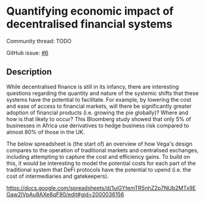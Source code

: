 # Quantifying economic impact of decentralised financial systems

Community thread: TODO

GitHub issue: [#6](https://github.com/vegaprotocol/research/issues/6)

## Description

While decentralised finance is still in its infancy, there are interesting questions regarding the quantity and nature of the systemic shifts that these systems have the potential to facilitate. For example, by lowering the cost and ease of access to financial markets, will there be significantly greater adoption of financial products (i.e. growing the pie globally)? Where and how is that likely to occur? This Bloomberg study showed that only 5% of businesses in Africa use derivatives to hedge business risk compared to almost 80% of those in the UK.

The below spreadsheet is (the start of) an overview of how Vega's design compares to the operation of traditional markets and centralised exchanges, including attempting to capture the cost and efficiency gains. To build on this, it would be interesting to model the potential costs for each part of the traditional system that DeFi protocols have the potential to upend (i.e. the cost of intermediaries and gatekeepers).

https://docs.google.com/spreadsheets/d/1uiGYtemTR5nhZ2p7NUb2MTx9EGaw2lVpAu8AXe8qF90/edit#gid=2000036156